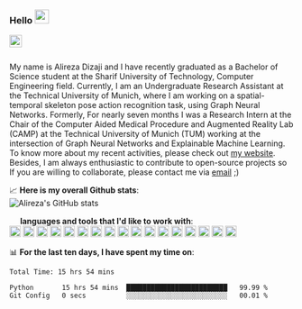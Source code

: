 ### Hello <img src="https://media.giphy.com/media/hvRJCLFzcasrR4ia7z/giphy.gif" width="25px">
<a href="https://www.linkedin.com/in/alireza-dizaji-43a634194/">
  <img align="left" alt="Alireza's LinkedIN" width="22px" src="https://raw.githubusercontent.com/peterthehan/peterthehan/master/assets/linkedin.svg" />
</a>

<!---
![](https://visitor-badge.glitch.me/badge?page_id=alirezadizaji.alirezadizaji)
--->
<br/><br/>

My name is Alireza Dizaji and I have recently graduated as a Bachelor of Science student at the Sharif University of Technology, Computer Engineering field. Currently, I am an Undergraduate Research Assistant at the Technical University of Munich, where I am working on a spatial-temporal skeleton pose action recognition task, using Graph Neural Networks. Formerly, For nearly seven months I was a Research Intern at the Chair of the Computer Aided Medical Procedure and Augmented Reality Lab (CAMP) at the Technical University of Munich (TUM) working at the intersection of Graph Neural Networks and Explainable Machine Learning. To know more about my recent activities, please check out [my website](https://alirezadizaji.github.io). Besides, I am always enthusiastic to contribute to open-source projects so If you are willing to collaborate, please contact me via [email](mailto:alirezadizaji@yahoo.com) ;)  

📈 **Here is my overall Github stats**:
</br>
![Alireza's GitHub stats](https://github-readme-stats.vercel.app/api?username=alirezadizaji&hide=stars&show_icons=true&count_private=true&theme=tokyonight)
</br>

<img height="15" src="https://user-images.githubusercontent.com/33565522/164893004-b8e1168a-4bcc-476a-8524-eadf29378fff.png"> **languages and tools that I'd like to work with**:
<br/>
<img height="20" src="https://cdn.jsdelivr.net/gh/devicons/devicon/icons/python/python-original.svg" />
<img height="20" src="https://cdn.jsdelivr.net/gh/devicons/devicon/icons/java/java-original.svg" />
<img height="20" src="https://cdn.jsdelivr.net/gh/devicons/devicon/icons/jupyter/jupyter-original.svg" />
<img height="20" src="https://cdn.jsdelivr.net/gh/devicons/devicon/icons/pytorch/pytorch-original.svg" />
<img height="20" src="https://cdn.jsdelivr.net/gh/devicons/devicon/icons/tensorflow/tensorflow-original.svg" />
<img height="20" src="https://cdn.jsdelivr.net/gh/devicons/devicon/icons/opencv/opencv-original.svg" />
<img height="20" src="https://cdn.jsdelivr.net/gh/devicons/devicon/icons/pandas/pandas-original.svg" />
<img height="20" src="https://cdn.jsdelivr.net/gh/devicons/devicon/icons/numpy/numpy-original.svg" />
<img height="20" src="https://cdn.jsdelivr.net/gh/devicons/devicon/icons/selenium/selenium-original.svg" />
<img height="20" src="https://cdn.jsdelivr.net/gh/devicons/devicon/icons/git/git-original.svg" />
<img height="20" src="https://cdn.jsdelivr.net/gh/devicons/devicon/icons/ansible/ansible-original.svg" />
<img height="20" src="https://cdn.jsdelivr.net/gh/devicons/devicon/icons/anaconda/anaconda-original.svg" />
<img height="20" src="https://cdn.jsdelivr.net/gh/devicons/devicon/icons/mysql/mysql-original.svg" />
<img height="20" src="https://cdn.jsdelivr.net/gh/devicons/devicon/icons/latex/latex-original.svg" />
<img height="20" src="https://cdn.jsdelivr.net/gh/devicons/devicon/icons/ssh/ssh-original.svg" />
<img height="20" src="https://cdn.jsdelivr.net/gh/devicons/devicon/icons/ubuntu/ubuntu-plain.svg" />
<img height="20" src="https://cdn.jsdelivr.net/gh/devicons/devicon/icons/vscode/vscode-original.svg" />

📊 **For the last ten days, I have spent my time on**:
<!--START_SECTION:waka-->

```text
Total Time: 15 hrs 54 mins

Python       15 hrs 54 mins  █████████████████████████   99.99 %
Git Config   0 secs          ░░░░░░░░░░░░░░░░░░░░░░░░░   00.01 %
```

<!--END_SECTION:waka-->

<!---
[![Alireza's wakatime stats](https://github-readme-stats.vercel.app/api/wakatime?username=alirezadizaji&v=2)](https://wakatime.com/@alirezadizaji)
--->

<!---
[![Top Langs](https://github-readme-stats.vercel.app/api/top-langs/?username=alirezadizaji&exclude_repo=&langs_count=8&layout=compact)](https://github.com/alirezadizaji)
</br>
--->


<!---
[![Personal website](https://github-readme-stats.vercel.app/api/pin/?username=alirezadizaji&repo=styletransfer&show_owner=true)](https://github.com/alirezadizaji/StyleTransfer)
--->

<!---
alirezadizaji/alirezadizaji is a ✨ special ✨ repository because its `README.md` (this file) appears on your GitHub profile.
You can click the Preview link to take a look at your changes.
--->
